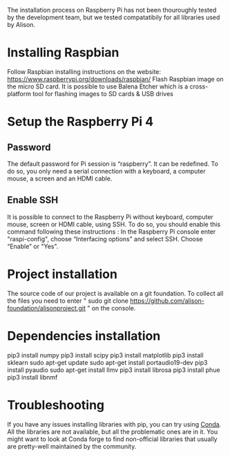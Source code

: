 The installation process on Raspberry Pi has not been thouroughly tested by the development team, but we tested compatatibily for all libraries used by Alison.

# Installing Raspbian

Follow Raspbian installing instructions on the website: https://www.raspberrypi.org/downloads/raspbian/
Flash Raspbian image on the micro SD card. It is possible to use Balena Etcher which is a cross-platform tool for flashing images to SD cards & USB drives

# Setup the Raspberry Pi 4

## Password
The default password for Pi session is “raspberry”. It can be redefined. To do so, you only need a serial connection with a keyboard, a computer mouse, a screen and an HDMI cable. 

## Enable SSH
It is possible to connect to the Raspberry Pi without keyboard, computer mouse, screen or HDMI cable, using SSH. To do so, you should enable this command following these instructions : 
In the Raspberry Pi console enter "raspi-config", choose “Interfacing options” and select SSH. Choose “Enable” or "Yes".

# Project installation

The source code of our project is available on a git foundation. To collect all the files you need to enter " sudo git clone https://github.com/alison-foundation/alisonproject.git " on the console. 

# Dependencies installation 

pip3 install numpy
pip3 install scipy
pip3 install matplotlib
pip3 install sklearn
sudo apt-get update
sudo apt-get install portaudio19-dev
pip3 install pyaudio
sudo apt-get install llmv
pip3 install librosa
pip3 install phue
pip3 install libnmf 

# Troubleshooting

If you have any issues installing libraries with pip, you can try using [Conda](https://docs.conda.io/en/latest/). All the libraries are not available, but all the problematic ones are in it. You might want to look at Conda forge to find non-official libraries that usually are pretty-well maintained by the community.
